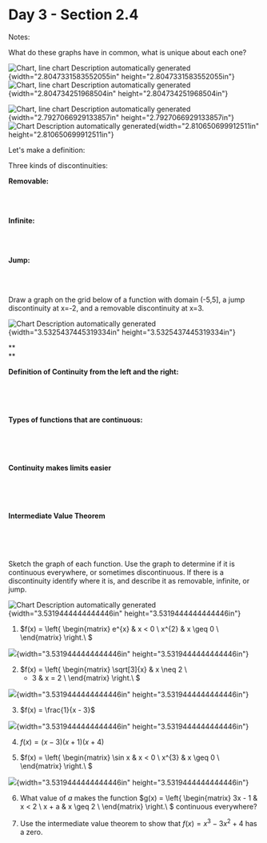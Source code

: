 [comment]: render

# Day 3 - Section 2.4

Notes:

What do these graphs have in common, what is unique about each one?

![Chart, line chart Description automatically
generated](../img/media/image1.png){width="2.8047331583552055in"
height="2.8047331583552055in"} ![Chart, line chart Description
automatically
generated](../img/media/image2.png){width="2.804734251968504in"
height="2.804734251968504in"}

![Chart, line chart Description automatically
generated](../img/media/image3.png){width="2.7927066929133857in"
height="2.7927066929133857in"} ![Chart Description automatically
generated](../img/media/image4.png){width="2.810650699912511in"
height="2.810650699912511in"}

Let's make a definition:

Three kinds of discontinuities:

**Removable:**

&nbsp;  
&nbsp;  

**Infinite:**

&nbsp;  
&nbsp;  

**Jump:**

&nbsp;  
&nbsp;  


Draw a graph on the grid below of a function with domain (-5,5\], a jump
discontinuity at x=-2, and a removable discontinuity at x=3.

![Chart Description automatically
generated](../img/media/image5.png){width="3.5325437445319334in"
height="3.5325437445319334in"}

**\
**

**Definition of Continuity from the left and the right:**

&nbsp;  
&nbsp;  
&nbsp;  

**Types of functions that are continuous:**

&nbsp;  
&nbsp;  
&nbsp;  


**Continuity makes limits easier**

&nbsp;  
&nbsp;  
&nbsp;  


**Intermediate Value Theorem**

&nbsp;  
&nbsp;  
&nbsp;  




Sketch the graph of each function. Use the graph to determine if it is
continuous everywhere, or sometimes discontinuous. If there is a
discontinuity identify where it is, and describe it as removable,
infinite, or jump.

![Chart Description automatically
generated](../img/media/image5.png){width="3.5319444444444446in"
height="3.5319444444444446in"}

1.  $f(x) = \left\{ \begin{matrix}
    e^{x} & x < 0 \\
    x^{2} & x \geq 0 \\
    \end{matrix} \right.\ $

![](../img/media/image5.png){width="3.5319444444444446in"
height="3.5319444444444446in"}

2.  $f(x) = \left\{ \begin{matrix}
    \sqrt[3]{x} & x \neq 2 \\
     - 3 & x = 2 \\
    \end{matrix} \right.\ $

![](../img/media/image5.png){width="3.5319444444444446in"
height="3.5319444444444446in"}

3.  $f(x) = \frac{1}{x - 3}$

![](../img/media/image5.png){width="3.5319444444444446in"
height="3.5319444444444446in"}

4.  $f(x) = (x - 3)(x + 1)(x + 4)$

5.  $f(x) = \left\{ \begin{matrix}
    \sin x & x < 0 \\
    x^{3} & x \geq 0 \\
    \end{matrix} \right.\ $

![](../img/media/image5.png){width="3.5319444444444446in"
height="3.5319444444444446in"}

6.  What value of $a$ makes the function $g(x) = \left\{ \begin{matrix}
    3x - 1 & x < 2 \\
    x + a & x \geq 2 \\
    \end{matrix} \right.\ $ continuous everywhere?

7.  Use the intermediate value theorem to show that
    $f(x) = x^{3} - 3x^{2} + 4$ has a zero.

